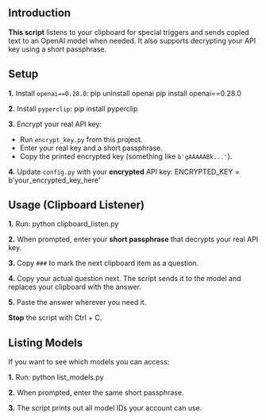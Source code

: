 ## Introduction
**This script** listens to your clipboard for special triggers and sends copied text to an OpenAI model when needed. It also supports decrypting your API key using a short passphrase.

## Setup
**1.** Install `openai==0.28.0`:
pip uninstall openai
pip install openai==0.28.0

**2.** Install `pyperclip`:
pip install pyperclip

**3.** Encrypt your real API key:
   - Run `encrypt_key.py` from this project.
   - Enter your real key and a short passphrase.
   - Copy the printed encrypted key (something like `b'gAAAAABk...'`).

**4.** Update `config.py` with your **encrypted** API key:
ENCRYPTED_KEY = b'your_encrypted_key_here'

## Usage (Clipboard Listener)
**1.** Run:
python clipboard_listen.py

**2.** When prompted, enter your **short passphrase** that decrypts your real API key.

**3.** Copy `###` to mark the next clipboard item as a question.

**4.** Copy your actual question next. The script sends it to the model and replaces your clipboard with the answer.

**5.** Paste the answer wherever you need it.

**Stop** the script with Ctrl + C.

## Listing Models
If you want to see which models you can access:

**1.** Run:
python list_models.py

**2.** When prompted, enter the same short passphrase.

**3.** The script prints out all model IDs your account can use.
